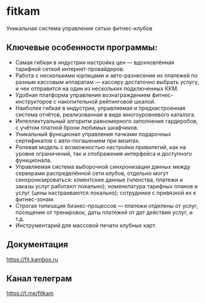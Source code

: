 # fitkam
Уникальная система управления сетью фитнес-клубов
## Ключевые особенности программы:
- Самая гибкая в индустрии настройка цен — вдохновлённая тарифной сеткой интернет-провайдеров.
- Работа с несколькими юрлицами и авто-разнесение их платежей по разным кассовым аппаратам — кассиру достаточно выбрать услугу, и чек отправится на один из нескольких подключенных ККМ.
- Удобная платформа управления вознаграждением фитнес-инструкторов с накопительной рейтинговой шкалой.
- Наиболее гибкая в индустрии, управляемая и преднастроенная система отчётов, реализованная в виде многоуровневого каталога.
- Интеллектуальный алгоритм равномерного заполнения гардеробов, с учётом платной брони любимых шкафчиков.
- Уникальный функционал управления пачками подарочных сертификатов с авто-погашением при визитах.
- Ролевая модель с возможностью настройки привилегий, как на уровне ограничений, так и отображения интерфейса и доступного функционала.
- Управляемая система выборочной синхронизации данных между серверами распределённой сети клубов, отдельно могут синхронизироваться:
клиентские данные (членства, платежи и заказы услуг работают локально);
номенклатура тарифных планов и услуг (цены настраиваются локально);
сотрудники с привязкой их к фитнес-зонам.
- Строгая типизация бизнес-процессов — платежи отделены от услуг, посещения от тренировок, даты платежей от дат действия услуг, и т.д.
- Инструментарий для массовой печати клубных карт.

## Документация
https://fit.kambox.ru

## Канал телеграм
https://t.me/fitkam

